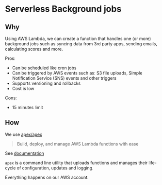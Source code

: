 # Serverless Background jobs

## Why

Using AWS Lambda, we can create a function that handles one (or more) background jobs such as syncing data from 3rd party apps, sending emails, calculating scores and more.

Pros:

- Can be scheduled like cron jobs
- Can be triggered by AWS events such as: S3 file uploads, Simple Notification Service (SNS) events and other triggers
- Supports versioning and rollbacks
- Cost is low

Cons:

- 15 minutes limit

## How

We use [apex/apex](https://github.com/apex/apex)

> Build, deploy, and manage AWS Lambda functions with ease

See [documentation](http://apex.run)

`apex` is a command line utility that uploads functions and manages their life-cycle of configuration, updates and logging.

Everything happens on our AWS account.
